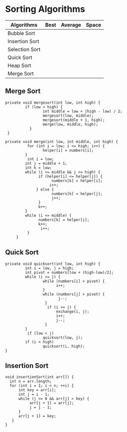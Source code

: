 # Sorting Algorithms

| Algorithms  | Best  | Average  | Space  |
|---|---|---|---|
| Bubble Sort  |   |   |   |
| Insertion Sort  |   |   |   |
| Selection Sort  |   |   |   |
| Quick Sort  |   |   |   |
| Heap Sort  |   |   |   |
| Merge Sort |   |   |   |

## **Merge Sort**

```
private void mergesort(int low, int high) {
         if (low < high) {
                 int middle = low + (high - low) / 2;
                 mergesort(low, middle);
                 mergesort(middle + 1, high);
                 merge(low, middle, high);
           }
 }

private void merge(int low, int middle, int high) {
          for (int i = low; i <= high; i++) {
                 helper[i] = numbers[i];
         }
          int i = low;
         int j = middle + 1;
         int k = low;
         while (i <= middle && j <= high) {
               if (helper[i] <= helper[j]) {
                     numbers[k] = helper[i];
                    i++;
              } else {
                     numbers[k] = helper[j];
                     j++;
               }
               k++;
         }
         while (i <= middle) {
               numbers[k] = helper[i];
               k++;
                i++;
          }
     }
```

## **Quick Sort**

```
private void quicksort(int low, int high) {
         int i = low, j = high;
         int pivot = numbers[low + (high-low)/2];
         while (i <= j) {
                 while (numbers[i] < pivot) {
                       i++;
                 }
                 while (numbers[j] > pivot) {
                        j--;
                  }
                   if (i <= j) {
                       exchange(i, j);
                       i++;
                       j--;
                  }
         }
          if (low < j)
                 quicksort(low, j);
         if (i < high)
                 quicksort(i, high);
}
```

## **Insertion Sort**

```
void insertionSort(int arr[]) {
  int n = arr.length;
  for (int i = 1; i < n; ++i) {
      int key = arr[i];
      int j = i - 1;
      while (j >= 0 && arr[j] > key) {
           arr[j + 1] = arr[j];
           j = j - 1;
      }
      arr[j + 1] = key;
   }
}
```

